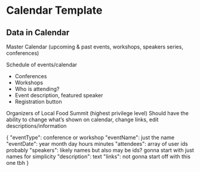 # Calendar Template

## Data in Calendar

Master Calendar (upcoming & past events, workshops, speakers series, conferences)


Schedule of events/calendar
- Conferences
- Workshops
- Who is attending?
- Event description, featured speaker
- Registration button

Organizers of Local Food Summit (highest privilege level)
Should have the ability to change what’s shown on calendar, change links, edit descriptions/information


{
  "eventType": conference or workshop
  "eventName": just the name
  "eventDate": year month day hours minutes
  "attendees": array of user ids probably
  "speakers": likely names but also may be ids? gonna start with just names for simplicity
  "description": text
  "links": not gonna start off with this one tbh
}